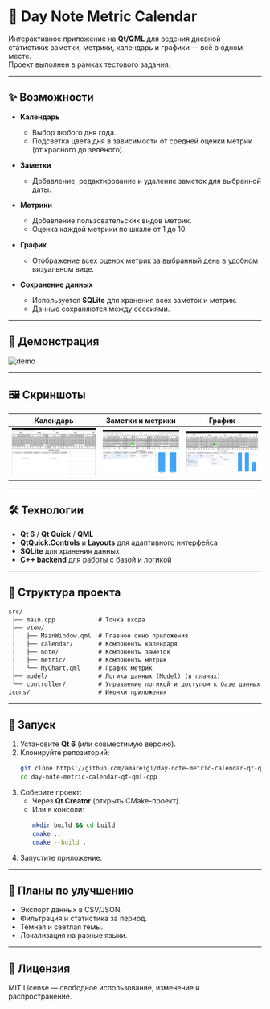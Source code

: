 # 📅 Day Note Metric Calendar

Интерактивное приложение на **Qt/QML** для ведения дневной статистики: заметки, метрики, календарь и графики — всё в одном месте.  
Проект выполнен в рамках тестового задания.

---

## ✨ Возможности

- **Календарь**
  - Выбор любого дня года.
  - Подсветка цвета дня в зависимости от средней оценки метрик (от красного до зелёного).
  
- **Заметки**
  - Добавление, редактирование и удаление заметок для выбранной даты.
  
- **Метрики**
  - Добавление пользовательских видов метрик.
  - Оценка каждой метрики по шкале от 1 до 10.
  
- **График**
  - Отображение всех оценок метрик за выбранный день в удобном визуальном виде.

- **Сохранение данных**
  - Используется **SQLite** для хранения всех заметок и метрик.
  - Данные сохраняются между сессиями.

---

## 🎥 Демонстрация

![demo](docs/demo.gif)

---

## 🖼 Скриншоты
| Календарь | Заметки и метрики | График |
|-----------|------------------|--------|
| ![calendar](docs/screenshots/calendar.png) | ![notes_metrics](docs/screenshots/notes_metrics.png) | ![chart](docs/screenshots/chart.png) |

---

## 🛠 Технологии

- **Qt 6** / **Qt Quick** / **QML**
- **QtQuick.Controls** и **Layouts** для адаптивного интерфейса
- **SQLite** для хранения данных
- **C++ backend** для работы с базой и логикой

---

## 📂 Структура проекта

```
src/
 ├── main.cpp            # Точка входа
 ├── view/
 │   ├── MainWindow.qml  # Главное окно приложения
 │   ├── calendar/       # Компоненты календаря
 │   ├── note/           # Компоненты заметок
 │   ├── metric/         # Компоненты метрик
 │   └── MyChart.qml     # График метрик
 ├── model/              # Логика данных (Model) (в планах)
 └── controller/         # Управление логикой и доступом к базе данных
icons/                   # Иконки приложения
```

---

## 🚀 Запуск

1. Установите **Qt 6** (или совместимую версию).
2. Клонируйте репозиторий:
   ```bash
   git clone https://github.com/amareigi/day-note-metric-calendar-qt-qml-cpp.git
   cd day-note-metric-calendar-qt-qml-cpp
   ```
3. Соберите проект:
   - Через **Qt Creator** (открыть CMake-проект).
   - Или в консоли:
     ```bash
     mkdir build && cd build
     cmake ..
     cmake --build .
     ```
4. Запустите приложение.

---

## 📌 Планы по улучшению

- Экспорт данных в CSV/JSON.
- Фильтрация и статистика за период.
- Темная и светлая темы.
- Локализация на разные языки.

---

## 📄 Лицензия
MIT License — свободное использование, изменение и распространение.
